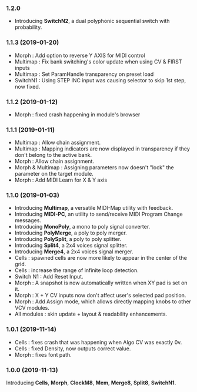 ### 1.2.0
- Introducing **SwitchN2**, a dual polyphonic sequential switch with probability.

### 1.1.3 (2019-01-20)
- Morph : Add option to reverse Y AXIS for MIDI control
- Multimap : Fix bank switching's color update when using CV & FIRST inputs
- Multimap : Set ParamHandle transparency on preset load
- SwitchN1 : Using STEP INC input was causing selector to skip 1st step, now fixed.

### 1.1.2 (2019-01-12)
- Morph : fixed crash happening in module's browser

### 1.1.1 (2019-01-11)
- Multimap : Allow chain assignment. 
- Multimap : Mapping indicators are now displayed in transparency if they don't belong to the active bank. 
- Morph : Allow chain assignment.
- Morph & Multimap : Assigning parameters now doesn't "lock" the parameter on the target module.
- Morph : Add MIDI Learn for X & Y axis

### 1.1.0 (2019-01-03)

- Introducing **Multimap**, a versatile MIDI-Map utility with feedback.
- Introducing **MIDI-PC**,  an utility to send/receive MIDI Program Change messages.
- Introducing **MonoPoly**, a mono to poly signal converter.
- Introducing **PolyMerge**, a poly to poly merger.
- Introducing **PolySplit**, a poly to poly splitter.
- Introducing **Split4**, a 2x4 voices signal splitter.
- Introducing **Merge4**, a 2x4 voices signal merger.
- Cells : spawned cells are now more likely to appear in the center of the grid.
- Cells : increase the range of infinite loop detection.
- Switch N1 : Add Reset Input.
- Morph : A snapshot is now automatically written when XY pad is set on it.
- Morph : X + Y CV inputs now don't affect user's selected pad position.
- Morph : Add Assign mode, which allows directly mapping knobs to other VCV modules.
- All modules : skin update + layout & readability enhancements.

### 1.0.1 (2019-11-14)
- Cells : fixes crash that was happening when Algo CV was exactly 0v.
- Cells : fixed Density, now outputs correct value.
- Morph : fixes font path.

### 1.0.0 (2019-11-13)
Introducing **Cells**, **Morph**, **ClockM8**, **Mem**, **Merge8**, **Split8**, **SwitchN1**.